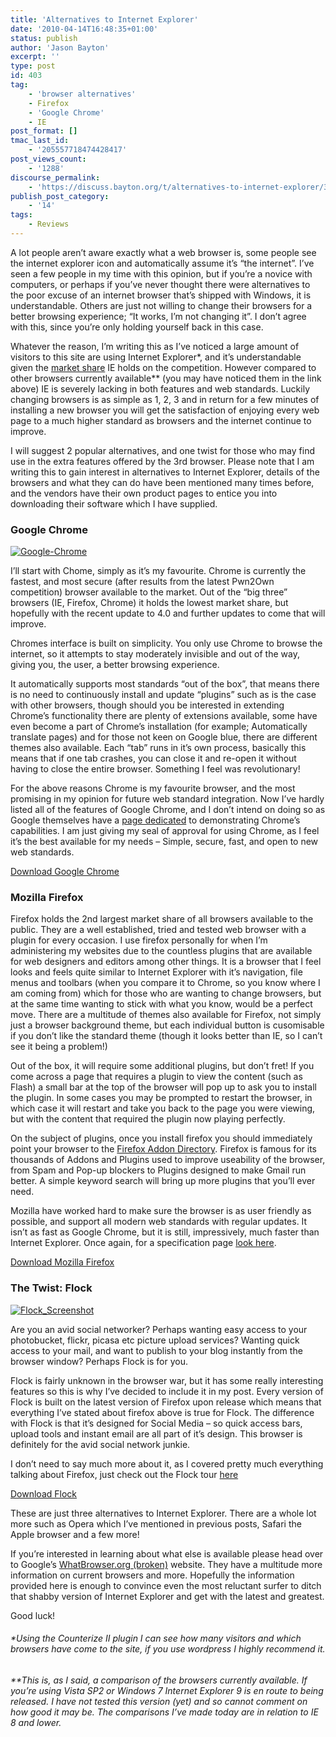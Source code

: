 ```yaml
---
title: 'Alternatives to Internet Explorer'
date: '2010-04-14T16:48:35+01:00'
status: publish
author: 'Jason Bayton'
excerpt: ''
type: post
id: 403
tag:
    - 'browser alternatives'
    - Firefox
    - 'Google Chrome'
    - IE
post_format: []
tmac_last_id:
    - '205557718474428417'
post_views_count:
    - '1288'
discourse_permalink:
    - 'https://discuss.bayton.org/t/alternatives-to-internet-explorer/335'
publish_post_category:
    - '14'
tags:
    - Reviews
---
```

A lot people aren’t aware exactly what a web browser is, some people see the internet explorer icon and automatically assume it’s “the internet”. I’ve seen a few people in my time with this opinion, but if you’re a novice with computers, or perhaps if you’ve never thought there were alternatives to the poor excuse of an internet browser that’s shipped with Windows, it is understandable. Others are just not willing to change their browsers for a better browsing experience; “It works, I’m not changing it”. I don’t agree with this, since you’re only holding yourself back in this case.

Whatever the reason, I’m writing this as I’ve noticed a large amount of visitors to this site are using Internet Explorer\*, and it’s understandable given the [market share](https://marketshare.hitslink.com/report.aspx?qprid=0) IE holds on the competition. However compared to other browsers currently available\*\* (you may have noticed them in the link above) IE is severely lacking in both features and web standards. Luckily changing browsers is as simple as 1, 2, 3 and in return for a few minutes of installing a new browser you will get the satisfaction of enjoying every web page to a much higher standard as browsers and the internet continue to improve.

I will suggest 2 popular alternatives, and one twist for those who may find use in the extra features offered by the 3rd browser. Please note that I am writing this to gain interest in alternatives to Internet Explorer, details of the browsers and what they can do have been mentioned many times before, and the vendors have their own product pages to entice you into downloading their software which I have supplied.

### Google Chrome

[![Google-Chrome](https://cdn.bayton.org/uploads/2010/04/Google-Chrome.png)](https://cdn.bayton.org/uploads/2010/04/Google-Chrome.png)

I’ll start with Chome, simply as it’s my favourite. Chrome is currently the fastest, and most secure (after results from the latest Pwn2Own competition) browser available to the market. Out of the “big three” browsers (IE, Firefox, Chrome) it holds the lowest market share, but hopefully with the recent update to 4.0 and further updates to come that will improve.

Chromes interface is built on simplicity. You only use Chrome to browse the internet, so it attempts to stay moderately invisible and out of the way, giving you, the user, a better browsing experience.

It automatically supports most standards “out of the box”, that means there is no need to continuously install and update “plugins” such as is the case with other browsers, though should you be interested in extending Chrome’s functionality there are plenty of extensions available, some have even become a part of Chrome’s installation (for example; Automatically translate pages) and for those not keen on Google blue, there are different themes also available. Each “tab” runs in it’s own process, basically this means that if one tab crashes, you can close it and re-open it without having to close the entire browser. Something I feel was revolutionary!

For the above reasons Chrome is my favourite browser, and the most promising in my opinion for future web standard integration. Now I’ve hardly listed all of the features of Google Chrome, and I don’t intend on doing so as Google themselves have a [page dedicated](https://www.google.com/intl/en/chrome/) to demonstrating Chrome’s capabilities. I am just giving my seal of approval for using Chrome, as I feel it’s the best available for my needs – Simple, secure, fast, and open to new web standards.

[Download Google Chrome](https://www.google.com/chrome)

### Mozilla Firefox

Firefox holds the 2nd largest market share of all browsers available to the public. They are a well established, tried and tested web browser with a plugin for every occasion. I use firefox personally for when I’m administering my websites due to the countless plugins that are available for web designers and editors among other things. It is a browser that I feel looks and feels quite similar to Internet Explorer with it’s navigation, file menus and toolbars (when you compare it to Chrome, so you know where I am coming from) which for those who are wanting to change browsers, but at the same time wanting to stick with what you know, would be a perfect move. There are a multitude of themes also available for Firefox, not simply just a browser background theme, but each individual button is cusomisable if you don’t like the standard theme (though it looks better than IE, so I can’t see it being a problem!)

Out of the box, it will require some additional plugins, but don’t fret! If you come across a page that requires a plugin to view the content (such as Flash) a small bar at the top of the browser will pop up to ask you to install the plugin. In some cases you may be prompted to restart the browser, in which case it will restart and take you back to the page you were viewing, but with the content that required the plugin now playing perfectly.

On the subject of plugins, once you install firefox you should immediately point your browser to the [Firefox Addon Directory](https://addons.mozilla.org/en-US/firefox/). Firefox is famous for its thousands of Addons and Plugins used to improve useability of the browser, from Spam and Pop-up blockers to Plugins designed to make Gmail run better. A simple keyword search will bring up more plugins that you’ll ever need.

Mozilla have worked hard to make sure the browser is as user friendly as possible, and support all modern web standards with regular updates. It isn’t as fast as Google Chrome, but it is still, impressively, much faster than Internet Explorer. Once again, for a specification page [look here](https://www.mozilla.org/en-US/firefox/features/).

[Download Mozilla Firefox](https://www.mozilla.org/en-GB/firefox/)

### The Twist: Flock

[![Flock_Screenshot](https://cdn.bayton.org/uploads/2010/04/Flock_Screenshot.png)](https://cdn.bayton.org/uploads/2010/04/Flock_Screenshot.png)

Are you an avid social networker? Perhaps wanting easy access to your photobucket, flickr, picasa etc picture upload services? Wanting quick access to your mail, and want to publish to your blog instantly from the browser window? Perhaps Flock is for you.

Flock is fairly unknown in the browser war, but it has some really interesting features so this is why I’ve decided to include it in my post. Every version of Flock is built on the latest version of Firefox upon release which means that everything I’ve stated about firefox above is true for Flock. The difference with Flock is that it’s designed for Social Media – so quick access bars, upload tools and instant email are all part of it’s design. This browser is definitely for the avid social network junkie.

I don’t need to say much more about it, as I covered pretty much everything talking about Firefox, just check out the Flock tour [here](https://flock.com/tour/)

[Download Flock](https://www.flock.com)

These are just three alternatives to Internet Explorer. There are a whole lot more such as Opera which I’ve mentioned in previous posts, Safari the Apple browser and a few more!

If you’re interested in learning about what else is available please head over to Google’s [WhatBrowser.org (broken)](https://www.zdnet.com/article/whatbrowser-org-google-explains-the-most-important-piece-of-software/) website. They have a multitude more information on current browsers and more. Hopefully the information provided here is enough to convince even the most reluctant surfer to ditch that shabby version of Internet Explorer and get with the latest and greatest.

Good luck!

###### \*Using the Counterize II plugin I can see how many visitors and which browsers have come to the site, if you use wordpress I highly recommend it.

###### \*\*This is, as I said, a comparison of the browsers currently available. If you’re using Vista SP2 or Windows 7 Internet Explorer 9 is en route to being released. I have not tested this version (yet) and so cannot comment on how good it may be. The comparisons I’ve made today are in relation to IE 8 and lower.